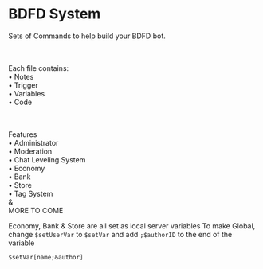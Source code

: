 # BDFD System

Sets of Commands to help build your BDFD bot. <br><br><br>


Each file contains:<br>
• Notes<br>
• Trigger<br>
• Variables<br>
• Code<br>
<br><br>

Features<br>
• Administrator <br>
• Moderation <br>
• Chat Leveling System<br> 
• Economy <br>
• Bank<br>
• Store<br>
• Tag System <br>
&<br>
MORE TO COME 

Economy, Bank & Store are all set as local server variables
To make Global, change `$setUserVar` to `$setVar` and add `;$authorID` to the end of the variable

`$setVar[name;&author]`